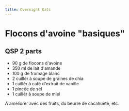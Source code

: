 ```yaml
---
title: Overnight Oats
---
```


# Flocons d'avoine "basiques"

## QSP 2 parts

- 90 g de flocons d'avoine
- 350 ml de lait d'amande
- 100 g de fromage blanc
- 2 cuillèr à soupe de graines de chia
- 1 cuillèr à café d'extrait de vanille
- 1 pincée de sel
- 1 cuillèr à soupe de miel


À améliorer avec des fruits, du beurre de cacahuète, etc.
